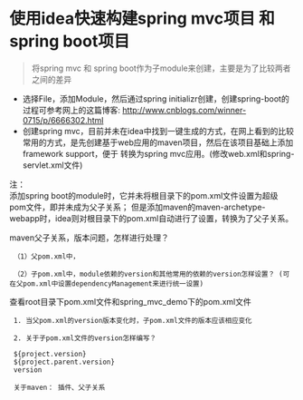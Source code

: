 # 使用idea快速构建spring mvc项目 和 spring boot项目

 > 将spring mvc 和 spring boot作为子module来创建，主要是为了比较两者之间的差异
 
 
 * 选择File，添加Module，然后通过spring initializr创建，创建spring-boot的过程可参考网上的这篇博客: http://www.cnblogs.com/winner-0715/p/6666302.html
 * 创建spring mvc，目前并未在idea中找到一键生成的方式，在网上看到的比较常用的方式，是先创建基于web应用的maven项目，然后在该项目基础上添加framework support，便于
   转换为spring mvc应用。(修改web.xml和spring-servlet.xml文件)
 
 
  注：  
   添加spring boot的module时，它并未将根目录下的pom.xml文件设置为超级pom文件，即并未成为父子关系；
     但是添加maven的maven-archetype-webapp时，idea则对根目录下的pom.xml自动进行了设置，转换为了父子关系。
     
maven父子关系，版本问题，怎样进行处理？
     
     （1）父pom.xml中，
     
     （2）子pom.xml中，module依赖的version和其他常用的依赖的version怎样设置？ (可在父pom.xml中设置dependencyManagement来进行统一设置)
     
 查看root目录下pom.xml文件和spring_mvc_demo下的pom.xml文件
     
     1. 当父pom.xml的version版本变化时，子pom.xml文件的版本应该相应变化
     
     2. 关于子pom.xml文件的version怎样编写？
     
     ${project.version} 
     ${project.parent.version}
     version
     
     关于maven： 插件、父子关系
     
 
 